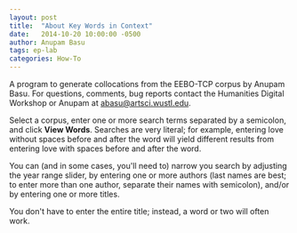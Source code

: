```yaml
---
layout: post
title:  "About Key Words in Context"
date:   2014-10-20 10:00:00 -0500
author: Anupam Basu
tags: ep-lab
categories: How-To
---
```


A program to generate collocations from the EEBO-TCP corpus by Anupam Basu.  For questions, comments, bug reports contact the Humanities Digital Workshop or Anupam at abasu@artsci.wustl.edu.

Select a corpus, enter one or more search terms separated by a semicolon, and click <b>View Words</b>.  Searches are very literal; for example, entering love without spaces before and after the word will yield different results from entering  love with spaces before and after the word.

You can (and in some cases, you'll need to) narrow you search by adjusting the year range slider, by entering one or more authors (last names are best; to enter more than one author, separate their names with semicolon), and/or by entering one or more titles.

You don't have to enter the entire title; instead, a word or two will often work.
